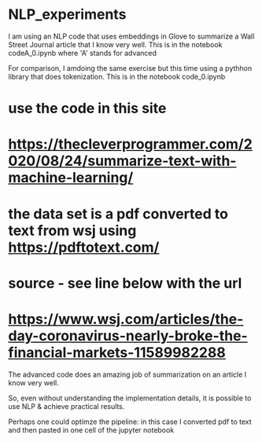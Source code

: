 # NLP_experiments

I am using an NLP code that uses embeddings in Glove to summarize a Wall Street Journal article that I know very well.
This is in the notebook codeA_0.ipynb where 'A' stands for advanced

For comparison, I amdoing the same exercise but this time using a pythhon library that does tokenization.
This is in the notebook code_0.ipynb

# use the code in this site
# https://thecleverprogrammer.com/2020/08/24/summarize-text-with-machine-learning/
#
# the data set is a pdf converted to text from wsj using https://pdftotext.com/
# source - see line below with the url
# https://www.wsj.com/articles/the-day-coronavirus-nearly-broke-the-financial-markets-11589982288

The advanced code does an amazing job of summarization on an article I know very well.

So, even without understanding the implementation details, it is possible to use NLP & achieve practical results.

Perhaps one could optimze the pipeline: in this case I converted pdf to text and then pasted in one cell of the jupyter notebook


